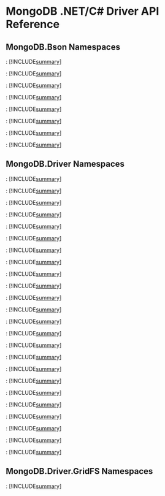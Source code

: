 # MongoDB .NET/C# Driver API Reference

## MongoDB.Bson Namespaces

<a href="xref:MongoDB.Bson"></a>
:   [!INCLUDE[summary](../namespaces/MongoDB.Bson/MongoDB.Bson.md)]

<a href="xref:MongoDB.Bson.IO"></a>
:   [!INCLUDE[summary](../namespaces/MongoDB.Bson/MongoDB.Bson.IO.md)]

<a href="xref:MongoDB.Bson.Serialization"></a>
:   [!INCLUDE[summary](../namespaces/MongoDB.Bson/MongoDB.Bson.Serialization.md)]

<a href="xref:MongoDB.Bson.Serialization.Attributes"></a>
:   [!INCLUDE[summary](../namespaces/MongoDB.Bson/MongoDB.Bson.Serialization.Attributes.md)]

<a href="xref:MongoDB.Bson.Serialization.Conventions"></a>
:   [!INCLUDE[summary](../namespaces/MongoDB.Bson/MongoDB.Bson.Serialization.Conventions.md)]

<a href="xref:MongoDB.Bson.Serialization.IdGenerators"></a>
:   [!INCLUDE[summary](../namespaces/MongoDB.Bson/MongoDB.Bson.Serialization.IdGenerators.md)]

<a href="xref:MongoDB.Bson.Serialization.Options"></a>
:   [!INCLUDE[summary](../namespaces/MongoDB.Bson/MongoDB.Bson.Serialization.Options.md)]

<a href="xref:MongoDB.Bson.Serialization.Serializers"></a>
:   [!INCLUDE[summary](../namespaces/MongoDB.Bson/MongoDB.Bson.Serialization.Serializers.md)]


## MongoDB.Driver Namespaces

<a href="xref:MongoDB.Driver"></a>
:   [!INCLUDE[summary](../namespaces/MongoDB.Driver/MongoDB.Driver.md)]

<a href="xref:MongoDB.Driver.Builders"></a>
:   [!INCLUDE[summary](../namespaces/MongoDB.Driver/MongoDB.Driver.Builders.md)]

<a href="xref:MongoDB.Driver.Encryption"></a>
:   [!INCLUDE[summary](../namespaces/MongoDB.Driver/MongoDB.Driver.Encryption.md)]

<a href="xref:MongoDB.Driver.GeoJsonObjectModel"></a>
:   [!INCLUDE[summary](../namespaces/MongoDB.Driver/MongoDB.Driver.GeoJsonObjectModel.md)]

<a href="xref:MongoDB.Driver.GeoJsonObjectModel"></a>
:   [!INCLUDE[summary](../namespaces/MongoDB.Driver/MongoDB.Driver.GeoJsonObjectModel.md)]

<a href="xref:MongoDB.Driver.GeoJsonObjectModel.Serializers"></a>
:   [!INCLUDE[summary](../namespaces/MongoDB.Driver/MongoDB.Driver.GeoJsonObjectModel.Serializers.md)]

<a href="xref:MongoDB.Driver.Linq"></a>
:   [!INCLUDE[summary](../namespaces/MongoDB.Driver/MongoDB.Driver.Linq.md)]

<a href="xref:MongoDB.Driver.Search"></a>
:   [!INCLUDE[summary](../namespaces/MongoDB.Driver/MongoDB.Driver.Search.md)]

<a href="xref:MongoDB.Driver.Core"></a>
:   [!INCLUDE[summary](../namespaces/MongoDB.Driver/MongoDB.Driver.Core.md)]

<a href="xref:MongoDB.Driver.Core.Authentication"></a>
:   [!INCLUDE[summary](../namespaces/MongoDB.Driver/MongoDB.Driver.Core.Authentication.md)]

<a href="xref:MongoDB.Driver.Core.Bindings"></a>
:   [!INCLUDE[summary](../namespaces/MongoDB.Driver/MongoDB.Driver.Core.Bindings.md)]

<a href="xref:MongoDB.Driver.Core.Clusters"></a>
:   [!INCLUDE[summary](../namespaces/MongoDB.Driver/MongoDB.Driver.Core.Clusters.md)]

<a href="xref:MongoDB.Driver.Core.Clusters.ServerSelectors"></a>
:   [!INCLUDE[summary](../namespaces/MongoDB.Driver/MongoDB.Driver.Core.Clusters.ServerSelectors.md)]

<a href="xref:MongoDB.Driver.Core.Compression"></a>
:   [!INCLUDE[summary](../namespaces/MongoDB.Driver/MongoDB.Driver.Core.Compression.md)]

<a href="xref:MongoDB.Driver.Core.Configuration"></a>
:   [!INCLUDE[summary](../namespaces/MongoDB.Driver/MongoDB.Driver.Core.Configuration.md)]

<a href="xref:MongoDB.Driver.Core.ConnectionPools"></a>
:   [!INCLUDE[summary](../namespaces/MongoDB.Driver/MongoDB.Driver.Core.ConnectionPools.md)]

<a href="xref:MongoDB.Driver.Core.Connections"></a>
:   [!INCLUDE[summary](../namespaces/MongoDB.Driver/MongoDB.Driver.Core.Connections.md)]

<a href="xref:MongoDB.Driver.Core.Events"></a>
:   [!INCLUDE[summary](../namespaces/MongoDB.Driver/MongoDB.Driver.Core.Events.md)]

<a href="xref:MongoDB.Driver.Core.Events.Diagnostics"></a>
:   [!INCLUDE[summary](../namespaces/MongoDB.Driver/MongoDB.Driver.Core.Events.Diagnostics.md)]

<a href="xref:MongoDB.Driver.Core.Misc"></a>
:   [!INCLUDE[summary](../namespaces/MongoDB.Driver/MongoDB.Driver.Core.Misc.md)]

<a href="xref:MongoDB.Driver.Core.Operations"></a>
:   [!INCLUDE[summary](../namespaces/MongoDB.Driver/MongoDB.Driver.Core.Operations.md)]

<a href="xref:MongoDB.Driver.Core.Servers"></a>
:   [!INCLUDE[summary](../namespaces/MongoDB.Driver/MongoDB.Driver.Core.Servers.md)]

<a href="xref:MongoDB.Driver.Core.Operations"></a>
:   [!INCLUDE[summary](../namespaces/MongoDB.Driver/MongoDB.Driver.Core.Operations.md)]

<a href="xref:MongoDB.Driver.Core.WireProtocol"></a>
:   [!INCLUDE[summary](../namespaces/MongoDB.Driver/MongoDB.Driver.Core.WireProtocol.md)]


## MongoDB.Driver.GridFS Namespaces

<a href="xref:MongoDB.Driver.GridFS"></a>
:   [!INCLUDE[summary](../namespaces/MongoDB.Driver.GridFS/MongoDB.Driver.GridFS.md)]
